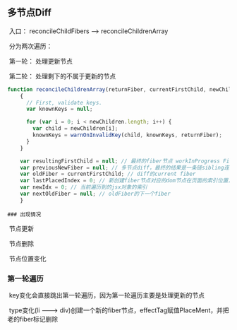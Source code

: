 ## 多节点Diff

​	入口：  reconcileChildFibers   -->    reconcileChildrenArray

​	分为两次遍历： 

​		第一轮： 处理更新节点

​		第二轮： 处理剩下的不属于更新的节点

```jsx
function reconcileChildrenArray(returnFiber, currentFirstChild, newChildren, lanes) {
    {
      // First, validate keys.
      var knownKeys = null;

      for (var i = 0; i < newChildren.length; i++) {
        var child = newChildren[i];
        knownKeys = warnOnInvalidKey(child, knownKeys, returnFiber);
      }
    }

    var resultingFirstChild = null; // 最终的fiber节点 workInProgress Fiber
    var previousNewFiber = null; // 多节点diff，最终的结果是一条链sibling连接，previousNewFiber是一个中间变量
    var oldFiber = currentFirstChild; // diff的current fiber
    var lastPlacedIndex = 0; // 新创建fiber节点对应的dom节点在页面的索引位置，处理节点位置变化
    var newIdx = 0; // 当前遍历到的jsx对象的索引
    var nextOldFiber = null; // oldFiber的下一个fiber
	}
```



	### 出现情况

​	节点更新

​	节点删除

​	节点位置变化

### 第一轮遍历

​	key变化会直接跳出第一轮遍历，因为第一轮遍历主要是处理更新的节点

​	type变化(li ---> div)创建一个新的fiber节点，effectTag赋值PlaceMent，并把老的fiber标记删除

​		